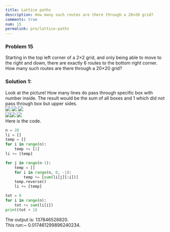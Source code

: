 ```yaml
---
title: Lattice paths
description: How many such routes are there through a 20×20 grid?
comments: true
num: 15
permalink: pro/lattice-paths
---
```


<div class="problem" >
<h3>Problem 15</h3>
<p>Starting in the top left corner of a 2×2 grid, and only being able to move to the right and down, there are exactly 6 routes to the bottom right corner.
<br><img src="https://projecteuler.net/project/images/p015.png" class="dark_img" alt="">
<br>How many such routes are there through a 20×20 grid?</p>
</div>   

### Solution 1: 

Look at the picture! How many lines do pass through specific box with number inside.
The result would be the sum of all boxes and 1 which did not pass through box but upper sides.   
![](https://rawcdn.githack.com/mhmmdk/gallery/master/bx1.svg)   ![](https://rawcdn.githack.com/mhmmdk/gallery/master/bx2.svg)    ![](https://rawcdn.githack.com/mhmmdk/gallery/master/bx3.svg)   
![](https://rawcdn.githack.com/mhmmdk/gallery/master/bx4.svg)![](https://rawcdn.githack.com/mhmmdk/gallery/master/bx5.svg)   ![](https://rawcdn.githack.com/mhmmdk/gallery/master/bx6.svg)   
Here is the code.   
```python   
n = 20
li = []
temp = []
for i in range(n):
    temp += [1]
li += [temp]

for j in range(n-1):
    temp = []
    for i in range(n, 0, -1):
        temp += [sum(li[j][:i])]
    temp.reverse()
    li += [temp]

tot = 0
for i in range(n):
    tot += sum(li[i])
print(tot + 1)   
```   
The output is: 137846528820.   
This run:~ 0.017461299896240234.
